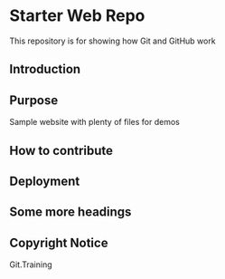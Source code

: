 # Starter Web Repo

This repository is for showing how Git and GitHub work

## Introduction

## Purpose

Sample website with plenty of files for demos

## How to contribute

## Deployment

## Some more headings

## Copyright Notice 
Git.Training